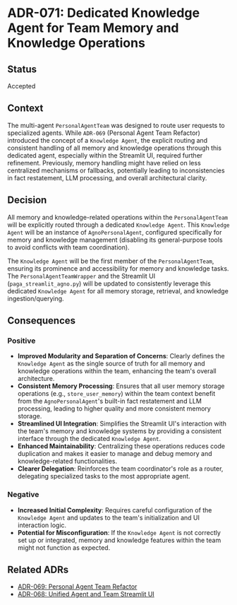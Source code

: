 # ADR-071: Dedicated Knowledge Agent for Team Memory and Knowledge Operations

## Status
Accepted

## Context
The multi-agent `PersonalAgentTeam` was designed to route user requests to specialized agents. While `ADR-069` (Personal Agent Team Refactor) introduced the concept of a `Knowledge Agent`, the explicit routing and consistent handling of all memory and knowledge operations through this dedicated agent, especially within the Streamlit UI, required further refinement. Previously, memory handling might have relied on less centralized mechanisms or fallbacks, potentially leading to inconsistencies in fact restatement, LLM processing, and overall architectural clarity.

## Decision
All memory and knowledge-related operations within the `PersonalAgentTeam` will be explicitly routed through a dedicated `Knowledge Agent`. This `Knowledge Agent` will be an instance of `AgnoPersonalAgent`, configured specifically for memory and knowledge management (disabling its general-purpose tools to avoid conflicts with team coordination).

The `Knowledge Agent` will be the first member of the `PersonalAgentTeam`, ensuring its prominence and accessibility for memory and knowledge tasks. The `PersonalAgentTeamWrapper` and the Streamlit UI (`paga_streamlit_agno.py`) will be updated to consistently leverage this dedicated `Knowledge Agent` for all memory storage, retrieval, and knowledge ingestion/querying.

## Consequences

### Positive
- **Improved Modularity and Separation of Concerns**: Clearly defines the `Knowledge Agent` as the single source of truth for all memory and knowledge operations within the team, enhancing the team's overall architecture.
- **Consistent Memory Processing**: Ensures that all user memory storage operations (e.g., `store_user_memory`) within the team context benefit from the `AgnoPersonalAgent`'s built-in fact restatement and LLM processing, leading to higher quality and more consistent memory storage.
- **Streamlined UI Integration**: Simplifies the Streamlit UI's interaction with the team's memory and knowledge systems by providing a consistent interface through the dedicated `Knowledge Agent`.
- **Enhanced Maintainability**: Centralizing these operations reduces code duplication and makes it easier to manage and debug memory and knowledge-related functionalities.
- **Clearer Delegation**: Reinforces the team coordinator's role as a router, delegating specialized tasks to the most appropriate agent.

### Negative
- **Increased Initial Complexity**: Requires careful configuration of the `Knowledge Agent` and updates to the team's initialization and UI interaction logic.
- **Potential for Misconfiguration**: If the `Knowledge Agent` is not correctly set up or integrated, memory and knowledge features within the team might not function as expected.

## Related ADRs
- [ADR-069: Personal Agent Team Refactor](./069-personal-agent-team-refactor.md)
- [ADR-068: Unified Agent and Team Streamlit UI](./068-unified-agent-team-streamlit-ui.md)
